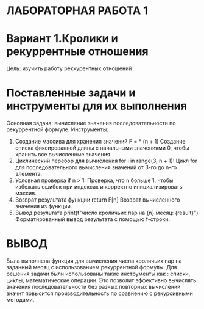 # ЛАБОРАТОРНАЯ РАБОТА 1 
# Вариант 1.Кролики и рекуррентные отношения

Цель: изучить работу реккурентных отношений

# Поставленные задачи и инструменты для их выполнения 
Основная задача: вычисление значения последовательности по рекуррентной формуле.
Инструменты:
1. Создание массива для хранения значений	F = * (n + 1)	Создание списка фиксированной длины с начальными значениями 0, чтобы хранить все вычисленные значения.
2. Циклический перебор для вычисления	for i in range(3, n + 1):	Цикл for для последовательного вычисления значений от 3-го до n-го элемента.
3. Условная проверка	if n > 1:	Проверка, что n больше 1, чтобы избежать ошибок при индексах и корректно инициализировать массив.
4. Возврат результата функции	return F[n]	Возврат вычисленного значения из функции.
5. Вывод результата	print(f"число кроличьих пар на {n} месяц: {result}")	Форматированный вывод результата с помощью f-строки.
# ВЫВОД
Была выполнена функция для вычисления числа кроличьих пар на заданный месяц с использованием рекуррентной формулы. Для решения задачи были использованы такие инструменты как : списки, циклы, математические операции. Это позволит эффективно вычислять значения последовательности без разных повторных вычислений значит повысится производительность по сравнению с рекурсивными методами.
